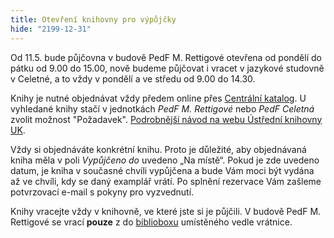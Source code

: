 ```yaml
---
title: Otevření knihovny pro výpůjčky
hide: "2199-12-31"
---
```


Od 11.5. bude půjčovna v budově PedF M. Rettigové otevřena od pondělí do pátku
od 9.00 do 15.00, nově budeme půjčovat i vracet v jazykové studovně v Celetné, a to vždy
v pondělí a ve středu od 9.00 do 14.30.


Knihy je nutné objednávat vždy
předem online přes [Centrální katalog](https://ckis.cuni.cz). U vyhledané knihy stačí v
jednotkách *PedF M. Rettigové* nebo *PedF Celetná* zvolit možnost "Požadavek". [Podrobnější návod na
webu Ústřední knihovny UK](https://alephuk.cuni.cz/CKIS-10.html). 

Vždy si objednáváte konkrétní knihu. Proto je důležité, aby objednávaná kniha
měla v poli *Vypůjčeno do* uvedeno „Na místě“. Pokud je zde uvedeno datum, je
kniha v současné chvíli vypůjčena a bude Vám moci být vydána až ve chvíli, kdy
se daný examplář vrátí. Po splnění rezervace Vám zašleme potvrzovací e-mail s pokyny pro vyzvednutí.


Knihy vracejte vždy v knihovně, ve které jste si je půjčili. 
V budově PedF M. Rettigové se  vrací **pouze** z  do
[biblioboxu](https://knihovna.pedf.cuni.cz/bibliobox.html) umístěného vedle
vrátnice. 
